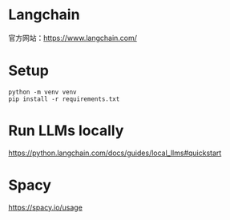# Langchain

官方网站：https://www.langchain.com/

# Setup
```commandline
python -m venv venv
pip install -r requirements.txt
```



# Run LLMs locally
https://python.langchain.com/docs/guides/local_llms#quickstart

# Spacy 
https://spacy.io/usage



